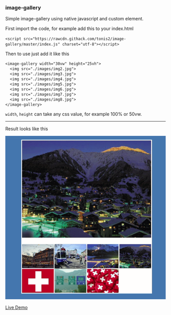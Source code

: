 ### image-gallery
Simple image-gallery using native javascript and custom element.

First import the code, for example add this to your index.html

`<script src="https://rawcdn.githack.com/tonis2/image-gallery/master/index.js" charset="utf-8"></script>`


Then to use just add it like this
```
<image-gallery width="30vw" height="25vh">
  <img src="./images/img2.jpg">
  <img src="./images/img3.jpg">
  <img src="./images/img4.jpg">
  <img src="./images/img5.jpg">
  <img src="./images/img6.jpg">
  <img src="./images/img7.jpg">
  <img src="./images/img8.jpg">
</image-gallery>
```

`width`, `height` can take any css value,
for example 100% or 50vw.
___

Result looks like this

![Alt Text](./example.gif)


[Live Demo](https://tonis2.github.io/image-gallery)
